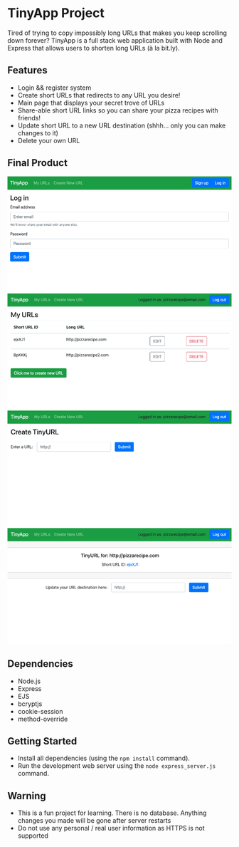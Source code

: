 # TinyApp Project

Tired of trying to copy impossibly long URLs that makes you keep scrolling down forever? TinyApp is a full stack web application built with Node and Express that allows users to shorten long URLs (à la bit.ly).

## Features
* Login && register system
* Create short URLs that redirects to any URL you desire!
* Main page that displays your secret trove of URLs
* Share-able short URL links so you can share your pizza recipes with friends!
* Update short URL to a new URL destination (shhh... only you can make changes to it)
* Delete your own URL


## Final Product

!["Login page"](https://github.com/lianaa98/tinyApp/blob/main/docs/log-in-page.png?raw=true)
!["Index page"](https://github.com/lianaa98/tinyApp/blob/main/docs/index-page.png?raw=true)
!["Create your own URL page"](https://github.com/lianaa98/tinyApp/blob/main/docs/create-url-page.png?raw=true)
!["URL page"](https://github.com/lianaa98/tinyApp/blob/main/docs/url-page.png?raw=true)

## Dependencies

- Node.js
- Express
- EJS
- bcryptjs
- cookie-session
- method-override

## Getting Started

- Install all dependencies (using the `npm install` command).
- Run the development web server using the `node express_server.js` command.

## Warning
- This is a fun project for learning. There is no database. Anything changes you made will be gone after server restarts
- Do not use any personal / real user information as HTTPS is not supported